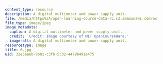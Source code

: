 ```yaml
---
content_type: resource
description: A digital multimeter and power supply unit.
file: /media/https%3A/open-learning-course-data-rc.s3.amazonaws.com/ec-s06-practical-electronics-fall-2004/32e5eaeb9b01c3fb5c324479b491e475_6.jpg
file_type: image/jpeg
image_metadata:
  caption: A digital multimeter and power supply unit.
  credit: 'Credit: Image courtesy of MIT OpenCourseWare.'
  image-alt: A digital multimeter and power supply unit.
resourcetype: Image
title: 6.jpg
uid: 32e5eaeb-9b01-c3fb-5c32-4479b491e475
---
```

